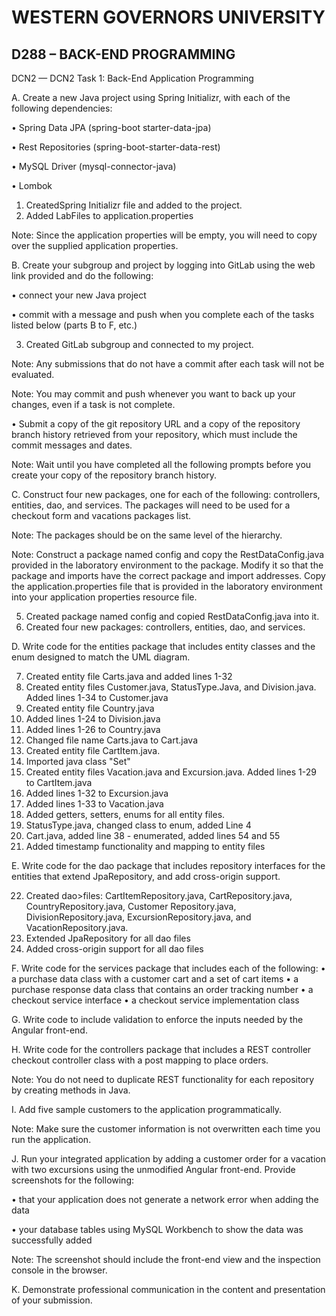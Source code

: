 # WESTERN GOVERNORS UNIVERSITY 
## D288 – BACK-END PROGRAMMING


DCN2 — DCN2 Task 1: Back-End Application Programming

A.   Create a new Java project using Spring Initializr, with each of the following dependencies:

•    Spring Data JPA (spring-boot starter-data-jpa)

•    Rest Repositories (spring-boot-starter-data-rest)

•    MySQL Driver (mysql-connector-java)

•    Lombok


1. CreatedSpring Initializr file and added to the project.
2. Added LabFiles to application.properties


Note: Since the application properties will be empty, you will need to copy over the supplied application properties.

B.   Create your subgroup and project by logging into GitLab using the web link provided and do the following:

•    connect your new Java project

•    commit with a message and push when you complete each of the tasks listed below (parts B to F, etc.)


3. Created GitLab subgroup and connected to my project.


Note: Any submissions that do not have a commit after each task will not be evaluated.

Note: You may commit and push whenever you want to back up your changes, even if a task is not complete.

•    Submit a copy of the git repository URL and a copy of the repository branch history retrieved from your repository, which must include the commit messages and dates.

Note: Wait until you have completed all the following prompts before you create your copy of the repository branch history.


C.   Construct four new packages, one for each of the following: controllers, entities, dao, and services. The packages will need to be used for a checkout form and vacations packages list.

Note: The packages should be on the same level of the hierarchy.

Note: Construct a package named config and copy the RestDataConfig.java provided in the laboratory environment to the package. Modify it so that the package and imports have the correct package and import addresses. Copy the application.properties file that is provided in the laboratory environment into your application properties resource file.


5. Created package named config and copied RestDataConfig.java into it.
6. Created four new packages: controllers, entities, dao, and services.


D.   Write code for the entities package that includes entity classes and the enum designed to match the UML diagram.


7. Created entity file Carts.java and added lines 1-32
8. Created entity files Customer.java, StatusType.Java, and Division.java. Added lines 1-34 to Customer.java
9. Created entity file Country.java
10. Added lines 1-24 to Division.java
11. Added lines 1-26 to Country.java
12. Changed file name Carts.java to Cart.java
13. Created entity file CartItem.java.
14. Imported java class "Set"
15. Created entity files Vacation.java and Excursion.java. Added lines 1-29 to CartItem.java
16. Added lines 1-32 to Excursion.java
17. Added lines 1-33 to Vacation.java
18. Added getters, setters, enums for all entity files.
19. StatusType.java, changed class to enum, added Line 4
20. Cart.java, added line 38 - enumerated, added lines 54 and 55
21. Added timestamp functionality and mapping to entity files


E.   Write code for the dao package that includes repository interfaces for the entities that extend JpaRepository, and add cross-origin support.


22. Created dao>files: CartItemRepository.java, CartRepository.java, CountryRepository.java, Customer Repository.java, DivisionRepository.java, ExcursionRepository.java, and VacationRepository.java.
23. Extended JpaRepository for all dao files
24. Added cross-origin support for all dao files


F.   Write code for the services package that includes each of the following:
•    a purchase data class with a customer cart and a set of cart items
•    a purchase response data class that contains an order tracking number
•    a checkout service interface
•    a checkout service implementation class



G.   Write code to include validation to enforce the inputs needed by the Angular front-end.


H.   Write code for the controllers package that includes a REST controller checkout controller class with a post mapping to place orders.

Note: You do not need to duplicate REST functionality for each repository by creating methods in Java.


I.   Add five sample customers to the application programmatically.

Note: Make sure the customer information is not overwritten each time you run the application.


J.   Run your integrated application by adding a customer order for a vacation with two excursions using the unmodified Angular front-end. Provide screenshots for the following:

•    that your application does not generate a network error when adding the data

•    your database tables using MySQL Workbench to show the data was successfully added

Note: The screenshot should include the front-end view and the inspection console in the browser.


K.   Demonstrate professional communication in the content and presentation of your submission.
